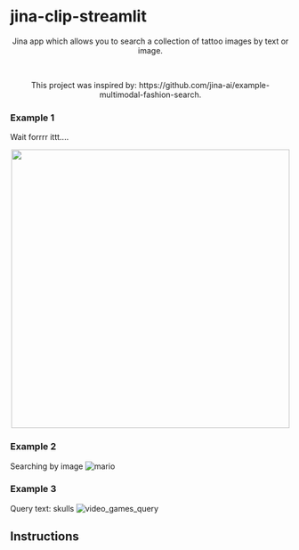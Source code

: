 # jina-clip-streamlit

<div>
    <p align="center">
        Jina app which allows you to search a collection of tattoo images by text or image.
    </p>
    <br>
    <p align="center">
        This project was inspired by: https://github.com/jina-ai/example-multimodal-fashion-search.
    </p>
</div>

### Example 1
Wait forrrr ittt....
<p align="center">
  <a href=docs/usage/workstitle.jpg>
    <img src="docs/usage/workstitle.jpg" width="500">
  </a>
</p>

### Example 2
Searching by image
![mario](docs/usage/usage_image_mario.jpg)

### Example 3
Query text: skulls
![video_games_query](docs/usage/usage_skulls.jpg)

## Instructions
